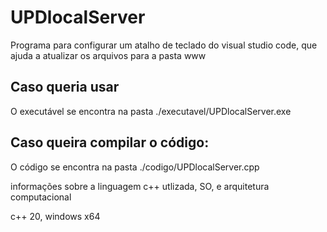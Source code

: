 # UPDlocalServer
Programa para configurar um atalho de teclado do visual studio code, que ajuda a atualizar os arquivos para a pasta www

## Caso queria usar
O executável se encontra na pasta ./executavel/UPDlocalServer.exe

## Caso queira compilar o código:

O código se encontra na pasta ./codigo/UPDlocalServer.cpp

informações sobre a linguagem c++ utlizada, SO, e arquitetura computacional

c++ 20, windows x64
